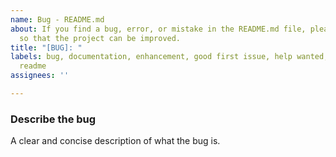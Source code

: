 ```yaml
---
name: Bug - README.md
about: If you find a bug, error, or mistake in the README.md file, please report it
  so that the project can be improved.
title: "[BUG]: "
labels: bug, documentation, enhancement, good first issue, help wanted, markdown,
  readme
assignees: ''

---
```


### **Describe the bug**
A clear and concise description of what the bug is.
